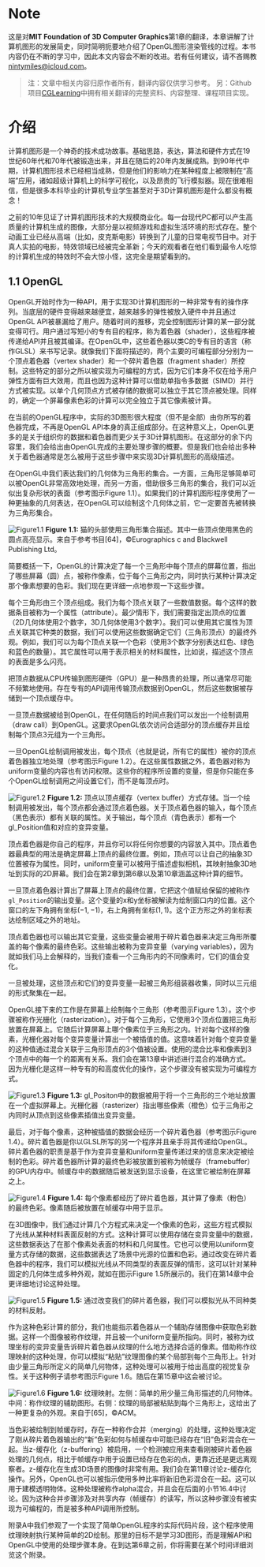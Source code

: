 # Note
这是对**MIT Foundation of 3D Computer Graphics**第1章的翻译，本章讲解了计算机图形的发展简史，同时简明扼要地介绍了OpenGL图形渲染管线的过程。本书内容仍在不断的学习中，因此本文内容会不断的改进。若有任何建议，请不吝赐教<nintymiles@icloud.com>。 

> 注：文章中相关内容归原作者所有，翻译内容仅供学习参考。
> 另：Github项目[CGLearning](https://github.com/nintymiles/CGLearning)中拥有相关翻译的完整资料、内容整理、课程项目实现。

# 介绍
计算机图形是一个神奇的技术成功故事。基础思路，表达，算法和硬件方式在19世纪60年代和70年代被锻造出来，并且在随后的20年内发展成熟。到90年代中期，计算机图形技术已经相当成熟，但是他们的影响力在某种程度上被限制在“高端”应用，诸如超级计算机上的科学可视化，以及昂贵的飞行模拟器。现在很难相信，但是很多本科毕业的计算机专业学生甚至对于3D计算机图形是什么都没有概念！

之前的10年见证了计算机图形技术的大规模商业化。每一台现代PC都可以产生高质量的计算机生成的图像，大部分是以视频游戏和虚拟生活环境的形式存在。整个动画工业已经从高端（比如，皮克斯电影）转换到了儿童的日常电视节目中。对于真人实拍的电影，特效领域已经被完全革新；今天的观看者在他们看到最令人吃惊的计算机生成的特效时不会大惊小怪，这完全是期望看到的。

## 1.1 OpenGL
OpenGL开始时作为一种API，用于实现3D计算机图形的一种非常专有的操作序列。当底层的硬件变得越来越便宜，越来越多的弹性被放入硬件中并且通过OpenGL API被暴漏给了用户。随着时间的推移，完全控制图形计算的某一部分就变得可行。用户通过写短小的专有目的程序，称为着色器（shader），这些程序被传递给API并且被其编译。在OpenGL中，这些着色器以类C的专有目的语言（称作GLSL）来书写记录。就像我们下面将描述的，两个主要的可编程部分分别为一个顶点着色器（vertex shader）和一个碎片着色器（fragment shader）所控制。这些特定的部分之所以被实现为可编程的方式，因为它们本身不仅在给予用户弹性方面有巨大效用，而且也因为这种计算可以借助单指令多数据（SIMD）并行方式被实现。以单个几何顶点方式被存储的数据可以独立于其它顶点被处理。同样的，确定一个屏幕像素色彩的计算可以完全独立于其它像素被计算。

在当前的OpenGL程序中，实际的3D图形很大程度（但不是全部）由你所写的着色器完成，不再是OpenGL API本身的真正组成部分。在这种意义上，OpenGL更多的是关于组织你的数据和着色器而更少关于3D计算机图形。在这部分的余下内容里，我们会给出由OpenGL完成的主要处理步骤的概要。但是我们也会给出多种关于着色器通常是怎么被用于这些步骤中来实现3D计算机图形的高级描述。

在OpenGL中我们表达我们的几何体为三角形的集合。一方面，三角形足够简单可以被OpenGL非常高效地处理，而另一方面，借助很多三角形的集合，我们可以近似出复杂形状的表面（参考图示$\text{Figure 1.1}$）。如果我们的计算机图形程序使用了一种更抽象的几何表达，在OpenGL可以绘制这个几何体之前，它一定要首先被转换为三角形集合。

![Figure1.1](media/Figure1.1.png)
**Figure 1.1:** 猫的头部使用三角形集合描述。其中一些顶点使用黑色的圆点高亮显示。来自于参考书目[64]，©️Eurographics c and Blackwell Publishing Ltd。

简要概括一下，OpenGL的计算决定了每一个三角形中每个顶点的屏幕位置，指出了哪些屏幕（圆）点，被称作像素，位于每个三角形之内，同时执行某种计算决定那个像素想要的色彩。我们现在更详细一点地参观一下这些步骤。

每个三角形由三个顶点组成。我们为每个顶点关联了一些数值数据。每个这样的数据条目被称为一个属性（attribute）。最少情形下，我们需要指定出顶点的位置（2D几何体使用2个数字，3D几何体使用3个数字）。我们可以使用其它属性为顶点关联其它种类的数据，我们可以使用这些数据确定它们（三角形顶点）的最终外观。例如，我们可以为每个顶点关联一个色彩（使用3个数字分别表达红色、绿色和蓝色的数量）。其它属性可以用于表示相关的材料属性，比如说，描述这个顶点的表面是多么闪亮。

把顶点数据从CPU传输到图形硬件（GPU）是一种昂贵的处理，所以通常尽可能不频繁地使用。存在专有的API调用传输顶点数据到OpenGL，然后这些数据被存储到一个顶点缓存中。

一旦顶点数据被给到OpenGL，在任何随后的时间点我们可以发出一个绘制调用（draw call）到OpenGL。这要求OpenGL依次访问合适部分的顶点缓存并且绘制每个顶点3元组为一个三角形。

一旦OpenGL绘制调用被发出，每个顶点（也就是说，所有它的属性）被你的顶点着色器独立地处理（参考图示$\text{Figure 1.2}$）。在这些属性数据之外，着色器对称为uniform变量的内容也有访问权限。这些你的程序所设置的变量，但是你只能在多个OpenGL绘制调用之间设置它们，而不是每顶点时。

![Figure1.2](media/Figure1.2.png)
**Figure 1.2:** 顶点以顶点缓存（vertex buffer）方式存储。当一个绘制调用被发出，每个顶点都会通过顶点着色器。关于顶点着色器的输入，每个顶点（黑色表示）都有关联的属性。关于输出，每个顶点（青色表示）都有一个gl_Position值和对应的变异变量。

顶点着色器是你自己的程序，并且你可以将任何你想要的内容放入其中。顶点着色器最典型的用法是确定屏幕上顶点的最终位置。例如，顶点可以让自己的抽象3D位置被存为属性。同时，uniform变量可以被用于描述虚拟相机，其映射抽象3D地址到实际的2D屏幕。我们会在第2章到第6章以及第10章涵盖这种计算的细节。

一旦顶点着色器计算出了屏幕上顶点的最终位置，它把这个值赋给保留的被称作`gl_Position`的输出变量。这个变量的x和y坐标被解读为绘制窗口内的位置。这个窗口的左下角拥有坐标$(-1,-1)$，右上角拥有坐标$(1,1)$。这个正方形之外的坐标表达绘制区域之外的地址。

顶点着色器也可以输出其它变量，这些变量会被用于碎片着色器来决定三角形所覆盖的每个像素的最终色彩。这些输出被称为变异变量（varying variables），因为就如我们马上会解释的，当我们查看一个三角形内的不同像素时，它们的值会变化。

一旦被处理，这些顶点和它们的变异变量一起被三角形组装器收集，同时以三元组的形式聚集在一起。

OpenGL接下来的工作是在屏幕上绘制每个三角形（参考图示$\text{Figure 1.3}$）。这个步骤被称作光栅化（rasterization）。对于每个三角形，它使用3个顶点位置把三角形放置在屏幕上。它随后计算屏幕上哪个像素位于三角形之内。针对每个这样的像素，光栅化器对每个变异变量计算出一个被插值的值。这意味着针对每个变异变量的这种值通过混合关联于三角形顶点的3个值被设置。使用的混合比率和像素到3个顶点中的每一个的距离有关系。我们会在第13章中讲述进行混合的准确方式。因为光栅化是这样一种专有的和高度优化的操作，这个步骤没有被实现为可编程方式。

![Figure1.3](media/Figure1.3.png)
**Figure 1.3:** gl_Positon中的数据被用于将一个三角形的三个地址放置在一个虚拟屏幕上。光栅化器（rasterizer）指出哪些像素（橙色）位于三角形之内同时从顶点到这些像素插值出变异变量。

最后，对于每个像素，这种被插值的数据会经历一个碎片着色器（参考图示$\text{Figure 1.4}$）。碎片着色器是你以GLSL所写的另一个程序并且亲手将其传递给OpenGL。碎片着色器的职责是基于作为变异变量和uniform变量传递过来的信息来决定被绘制的色彩。碎片着色器所计算的最终色彩被放置到被称为帧缓存（framebuffer）的GPU内存中。帧缓存中的数据随后被发送到显示设备，在这里它被绘制在屏幕之上。

![Figure1.4](media/Figure1.4.png)
**Figure 1.4:** 每个像素都经历了碎片着色器，其计算了像素（粉色）的最终色彩。像素随后被放置在帧缓存中用于显示。

在3D图像中，我们通过计算几个方程式来决定一个像素的色彩，这些方程式模拟了光线从某种材料表面反射的方式。这种计算可以使用存储在变异变量中的数据，这些数据表达了在那个像素处表面的材料和几何属性。它也可以使用以uniform变量方式存储的数据，这些数据表达了场景中光源的位置和色彩。通过改变在碎片着色器中的程序，我们可以模拟光线从不同类型的表面反弹的情形，这可以针对某种固定的几何体生成多种外观，就如在图示$\text{Figure 1.5}$所展示的。我们在第14章中会更详细地讨论这种处理。

![Figure1.5](media/Figure1.5.png)
**Figure 1.5:** 通过改变我们的碎片着色器，我们可以模拟光从不同种类的材料反射。

作为这种色彩计算的部分，我们也能指示着色器从一个辅助存储图像中获取色彩数据。这样一个图像被称作纹理，并且被一个uniform变量所指向。同时，被称为纹理坐标的变异变量告诉碎片着色器从纹理的什么地方选择合适的像素。借助称作纹理映射的这种处理，你可以模拟“粘贴”纹理图像的某个局部到每个三角形上。针对由少量三角形所定义的简单几何物体，这种处理可以被用于给出高度的视觉复杂性。关于这种例子请参考图示$\text{Figure 1.6}$。随后在第15章中这会被讨论。

![Figure1.6](media/Figure1.6.png)
**Figure 1.6:** 纹理映射。左侧：简单的用少量三角形描述的几何物体。中间：称作纹理的辅助图形。右侧：纹理的局部被粘贴到每个三角形上，这给出了一种更复杂的外观。来自于[65]，©️ACM。

当色彩被绘制到帧缓存时，存在一种称作合并（merging）的处理，这种处理决定了刚从碎片着色器输出的“新”色彩如何与帧缓存中可能已经存在“旧”色彩混合在一起。当z-缓存化（z-buffering）被启用，一个检测被应用来查看刚被碎片着色器处理的几何点，相比于帧缓存中用于设置已经存在色彩的点，更靠近还是更远离观察者。z-缓存化在生成3D场景的图像时非常有用。我们会在第11章讨论z-缓存化操作。另外，OpenGL也可以被指示使用多种比率将新旧色彩混合在一起。这可以用于建模透明物体。这种处理被称作alpha混合，并且会在后面的小节16.4中讨论。因为这种合并步骤涉及对共享内存（帧缓存）的读写，所以这种步骤没有被实现为可编程的，而是被多种API调用所控制。

附录A中我们参观了一个实现了简单OpenGL程序的实际代码片段，这个程序使用纹理映射执行某种简单的2D绘制。那里的目标不是学习3D图形，而是理解API和OpenGL中使用的处理步骤本身。在到达第6章之前，你将需要在某个时间详细浏览这个附录。



